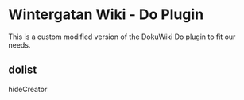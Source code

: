 # Wintergatan Wiki - Do Plugin
This is a custom modified version of the DokuWiki Do plugin to fit our needs.

## dolist
hideCreator